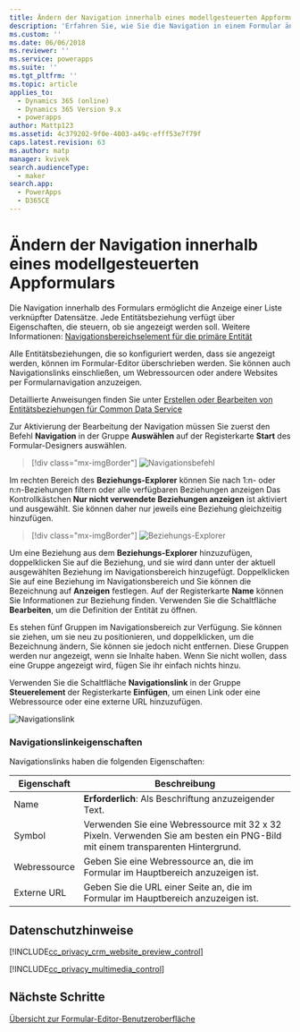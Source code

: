 ```yaml
---
title: Ändern der Navigation innerhalb eines modellgesteuerten Appformulars in PowerApps | MicrosoftDocs
description: 'Erfahren Sie, wie Sie die Navigation in einem Formular ändern'
ms.custom: ''
ms.date: 06/06/2018
ms.reviewer: ''
ms.service: powerapps
ms.suite: ''
ms.tgt_pltfrm: ''
ms.topic: article
applies_to:
  - Dynamics 365 (online)
  - Dynamics 365 Version 9.x
  - powerapps
author: Mattp123
ms.assetid: 4c379202-9f0e-4003-a49c-efff53e7f79f
caps.latest.revision: 63
ms.author: matp
manager: kvivek
search.audienceType:
  - maker
search.app:
  - PowerApps
  - D365CE
---
```

# <a name="change-navigation-within-a-model-driven-app-form"></a>Ändern der Navigation innerhalb eines modellgesteuerten Appformulars

 Die Navigation innerhalb des Formulars ermöglicht die Anzeige einer Liste verknüpfter Datensätze. Jede Entitätsbeziehung verfügt über Eigenschaften, die steuern, ob sie angezeigt werden soll. Weitere Informationen: [Navigationsbereichselement für die primäre Entität](../common-data-service/create-edit-1n-relationships-solution-explorer.md#navigation-pane-item-for-primary-entity)  
  
 Alle Entitätsbeziehungen, die so konfiguriert werden, dass sie angezeigt werden, können im Formular-Editor überschrieben werden. Sie können auch Navigationslinks einschließen, um Webressourcen oder andere Websites per Formularnavigation anzuzeigen.  
  
 Detaillierte Anweisungen finden Sie unter [Erstellen oder Bearbeiten von Entitätsbeziehungen für Common Data Service](../common-data-service/create-edit-entity-relationships.md)  
  
 Zur Aktivierung der Bearbeitung der Navigation müssen Sie zuerst den Befehl **Navigation** in der Gruppe **Auswählen** auf der Registerkarte **Start** des Formular-Designers auswählen.  
 
> [!div class="mx-imgBorder"] 
> ![Navigationsbefehl](media/navigation-command.png)
 
 Im rechten Bereich des **Beziehungs-Explorer** können Sie nach 1:n- oder n:n-Beziehungen filtern oder alle verfügbaren Beziehungen anzeigen Das Kontrollkästchen **Nur nicht verwendete Beziehungen anzeigen** ist aktiviert und ausgewählt. Sie können daher nur jeweils eine Beziehung gleichzeitig hinzufügen.  
 
 > [!div class="mx-imgBorder"] 
 > ![Beziehungs-Explorer](media/relationship-explorer.png)

 Um eine Beziehung aus dem **Beziehungs-Explorer** hinzuzufügen, doppelklicken Sie auf die Beziehung, und sie wird dann unter der aktuell ausgewählten Beziehung im Navigationsbereich hinzugefügt. Doppelklicken Sie auf eine Beziehung im Navigationsbereich und Sie können die Bezeichnung auf **Anzeigen** festlegen. Auf der Registerkarte **Name** können Sie Informationen zur Beziehung finden. Verwenden Sie die Schaltfläche **Bearbeiten**, um die Definition der Entität zu öffnen.  
  
 Es stehen fünf Gruppen im Navigationsbereich zur Verfügung. Sie können sie ziehen, um sie neu zu positionieren, und doppelklicken, um die Bezeichnung ändern, Sie können sie jedoch nicht entfernen. Diese Gruppen werden nur angezeigt, wenn sie Inhalte haben. Wenn Sie nicht wollen, dass eine Gruppe angezeigt wird, fügen Sie ihr einfach nichts hinzu.  
  
 Verwenden Sie die Schaltfläche **Navigationslink** in der Gruppe **Steuerelement** der Registerkarte **Einfügen**, um einen Link oder eine Webressource oder eine externe URL hinzuzufügen.  
 
 ![Navigationslink](media/navigation-link.png)
 
<a name="BKMK_NavigationLinkProperties"></a>   
### <a name="navigation-link-properties"></a>Navigationslinkeigenschaften  
 Navigationslinks haben die folgenden Eigenschaften:  
  
|Eigenschaft|Beschreibung|  
|--------------|-----------------|  
|Name|**Erforderlich**: Als Beschriftung anzuzeigender Text.|  
|Symbol|Verwenden Sie eine Webressource mit 32 x 32 Pixeln. Verwenden Sie am besten ein PNG-Bild mit einem transparenten Hintergrund.|  
|Webressource|Geben Sie eine Webressource an, die im Formular im Hauptbereich anzuzeigen ist.|  
|Externe URL|Geben Sie die URL einer Seite an, die im Formular im Hauptbereich anzuzeigen ist.|  

<a name="BKMK_PrivacyNotices"></a>   

## <a name="privacy-notices"></a>Datenschutzhinweise  
 [!INCLUDE[cc_privacy_crm_website_preview_control](../../includes/cc-privacy-crm-website-preview-control.md)]    
  
 [!INCLUDE[cc_privacy_multimedia_control](../../includes/cc-privacy-multimedia-control.md)]  

## <a name="next-steps"></a>Nächste Schritte

[Übersicht zur Formular-Editor-Benutzeroberfläche](form-editor-user-interface-legacy.md)
